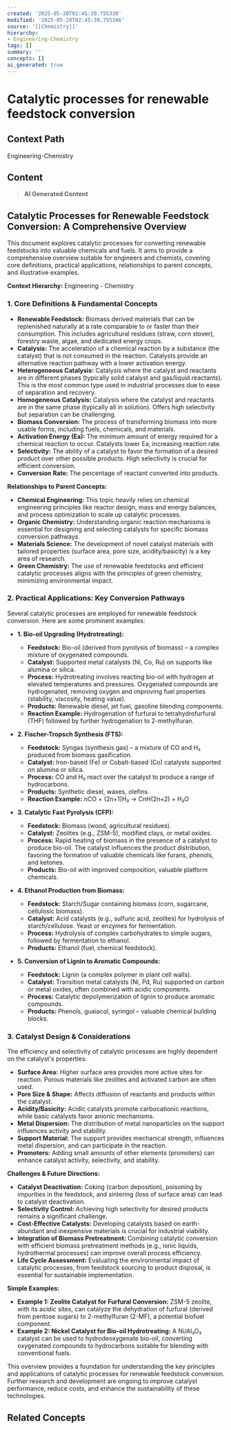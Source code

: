```yaml
---
created: '2025-05-20T02:45:39.755338'
modified: '2025-05-20T02:45:39.755346'
source: '[[Chemistry]]'
hierarchy:
- Engineering-Chemistry
tags: []
summary: ''
concepts: []
ai_generated: true
---
```


# Catalytic processes for renewable feedstock conversion

## Context Path
Engineering-Chemistry

## Content
> **AI Generated Content**
## Catalytic Processes for Renewable Feedstock Conversion: A Comprehensive Overview

This document explores catalytic processes for converting renewable feedstocks into valuable chemicals and fuels. It aims to provide a comprehensive overview suitable for engineers and chemists, covering core definitions, practical applications, relationships to parent concepts, and illustrative examples.

**Context Hierarchy:** Engineering - Chemistry

### 1. Core Definitions & Fundamental Concepts

* **Renewable Feedstock:** Biomass derived materials that can be replenished naturally at a rate comparable to or faster than their consumption. This includes agricultural residues (straw, corn stover), forestry waste, algae, and dedicated energy crops.
* **Catalysis:** The acceleration of a chemical reaction by a substance (the catalyst) that is not consumed in the reaction. Catalysts provide an alternative reaction pathway with a lower activation energy.
* **Heterogeneous Catalysis:**  Catalysis where the catalyst and reactants are in different phases (typically solid catalyst and gas/liquid reactants). This is the most common type used in industrial processes due to ease of separation and recovery.
* **Homogeneous Catalysis:** Catalysis where the catalyst and reactants are in the same phase (typically all in solution). Offers high selectivity but separation can be challenging.
* **Biomass Conversion:** The process of transforming biomass into more usable forms, including fuels, chemicals, and materials.
* **Activation Energy (Ea):** The minimum amount of energy required for a chemical reaction to occur. Catalysts lower Ea, increasing reaction rate.
* **Selectivity:**  The ability of a catalyst to favor the formation of a desired product over other possible products.  High selectivity is crucial for efficient conversion.
* **Conversion Rate:** The percentage of reactant converted into products.

**Relationships to Parent Concepts:**

* **Chemical Engineering:** This topic heavily relies on chemical engineering principles like reactor design, mass and energy balances, and process optimization to scale up catalytic processes.
* **Organic Chemistry:** Understanding organic reaction mechanisms is essential for designing and selecting catalysts for specific biomass conversion pathways.
* **Materials Science:** The development of novel catalyst materials with tailored properties (surface area, pore size, acidity/basicity) is a key area of research.
* **Green Chemistry:** The use of renewable feedstocks and efficient catalytic processes aligns with the principles of green chemistry, minimizing environmental impact.



### 2. Practical Applications: Key Conversion Pathways

Several catalytic processes are employed for renewable feedstock conversion.  Here are some prominent examples:

* **1. Bio-oil Upgrading (Hydrotreating):**
    * **Feedstock:** Bio-oil (derived from pyrolysis of biomass) – a complex mixture of oxygenated compounds.
    * **Catalyst:** Supported metal catalysts (Ni, Co, Ru) on supports like alumina or silica.
    * **Process:**  Hydrotreating involves reacting bio-oil with hydrogen at elevated temperatures and pressures. Oxygenated compounds are hydrogenated, removing oxygen and improving fuel properties (stability, viscosity, heating value).
    * **Products:**  Renewable diesel, jet fuel, gasoline blending components.
    * **Reaction Example:**  Hydrogenation of furfural to tetrahydrofurfural (THF) followed by further hydrogenation to 2-methylfuran.

* **2. Fischer-Tropsch Synthesis (FTS):**
    * **Feedstock:** Syngas (synthesis gas) – a mixture of CO and H₂ produced from biomass gasification.
    * **Catalyst:** Iron-based (Fe) or Cobalt-based (Co) catalysts supported on alumina or silica.
    * **Process:**  CO and H₂ react over the catalyst to produce a range of hydrocarbons.
    * **Products:**  Synthetic diesel, waxes, olefins.
    * **Reaction Example:** nCO + (2n+1)H₂ → CnH(2n+2) + H₂O

* **3. Catalytic Fast Pyrolysis (CFP):**
    * **Feedstock:** Biomass (wood, agricultural residues).
    * **Catalyst:** Zeolites (e.g., ZSM-5), modified clays, or metal oxides.
    * **Process:** Rapid heating of biomass in the presence of a catalyst to produce bio-oil. The catalyst influences the product distribution, favoring the formation of valuable chemicals like furans, phenols, and ketones.
    * **Products:** Bio-oil with improved composition, valuable platform chemicals.

* **4. Ethanol Production from Biomass:**
    * **Feedstock:** Starch/Sugar containing biomass (corn, sugarcane, cellulosic biomass).
    * **Catalyst:** Acid catalysts (e.g., sulfuric acid, zeolites) for hydrolysis of starch/cellulose.  Yeast or enzymes for fermentation.
    * **Process:** Hydrolysis of complex carbohydrates to simple sugars, followed by fermentation to ethanol.
    * **Products:** Ethanol (fuel, chemical feedstock).

* **5. Conversion of Lignin to Aromatic Compounds:**
    * **Feedstock:** Lignin (a complex polymer in plant cell walls).
    * **Catalyst:** Transition metal catalysts (Ni, Pd, Ru) supported on carbon or metal oxides, often combined with acidic components.
    * **Process:** Catalytic depolymerization of lignin to produce aromatic compounds.
    * **Products:** Phenols, guaiacol, syringol – valuable chemical building blocks.



### 3. Catalyst Design & Considerations

The efficiency and selectivity of catalytic processes are highly dependent on the catalyst's properties:

* **Surface Area:** Higher surface area provides more active sites for reaction.  Porous materials like zeolites and activated carbon are often used.
* **Pore Size & Shape:** Affects diffusion of reactants and products within the catalyst.
* **Acidity/Basicity:**  Acidic catalysts promote carbocationic reactions, while basic catalysts favor anionic mechanisms.
* **Metal Dispersion:**  The distribution of metal nanoparticles on the support influences activity and stability.
* **Support Material:**  The support provides mechanical strength, influences metal dispersion, and can participate in the reaction.
* **Promoters:**  Adding small amounts of other elements (promoters) can enhance catalyst activity, selectivity, and stability.

**Challenges & Future Directions:**

* **Catalyst Deactivation:**  Coking (carbon deposition), poisoning by impurities in the feedstock, and sintering (loss of surface area) can lead to catalyst deactivation.
* **Selectivity Control:** Achieving high selectivity for desired products remains a significant challenge.
* **Cost-Effective Catalysts:** Developing catalysts based on earth-abundant and inexpensive materials is crucial for industrial viability.
* **Integration of Biomass Pretreatment:** Combining catalytic conversion with efficient biomass pretreatment methods (e.g., ionic liquids, hydrothermal processes) can improve overall process efficiency.
* **Life Cycle Assessment:**  Evaluating the environmental impact of catalytic processes, from feedstock sourcing to product disposal, is essential for sustainable implementation.




**Simple Examples:**

* **Example 1:  Zeolite Catalyst for Furfural Conversion:** ZSM-5 zeolite, with its acidic sites, can catalyze the dehydration of furfural (derived from pentose sugars) to 2-methylfuran (2-MF), a potential biofuel component.
* **Example 2:  Nickel Catalyst for Bio-oil Hydrotreating:** A Ni/Al₂O₃ catalyst can be used to hydrodeoxygenate bio-oil, converting oxygenated compounds to hydrocarbons suitable for blending with conventional fuels.



This overview provides a foundation for understanding the key principles and applications of catalytic processes for renewable feedstock conversion.  Further research and development are ongoing to improve catalyst performance, reduce costs, and enhance the sustainability of these technologies.

## Related Concepts
